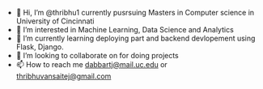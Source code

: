 - 👋 Hi, I’m @thribhu1 currently pusrsuing Masters in Computer science in University of Cincinnati
- 👀 I’m interested in Machine Learning, Data Science and Analytics
- 🌱 I’m currently learning deploying part and backend devlopement using Flask, Django.
- 💞️ I’m looking to collaborate on for doing projects
- 📫 How to reach me dabbartj@mail.uc.edu or thribhuvansaitej@gmail.com

<!---
thribhu1/thribhu1 is a ✨ special ✨ repository because its `README.md` (this file) appears on your GitHub profile.
You can click the Preview link to take a look at your changes.
--->

